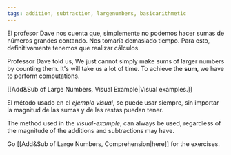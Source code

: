 ```yaml
---
tags: addition, subtraction, largenumbers, basicarithmetic
---
```


El profesor Dave nos cuenta que, simplemente no podemos hacer sumas de números grandes contando. Nos tomaría demasiado tiempo. Para esto, definitivamente tenemos que realizar cálculos. 

Professor Dave told us, We just cannot simply make sums of larger numbers by counting them.
It's will take us a lot of time. To achieve the **sum**, we have to perform computations.

[[Add&Sub of Large Numbers, Visual Example|Visual examples.]]

El método usado en el _ejemplo visual_, se puede usar siempre, sin importar la magnitud de las sumas y de las restas puedan tener.

The method used in the _visual-example_, can always be used, regardless of the magnitude of the additions and subtractions may have.

Go [[Add&Sub of Large Numbers, Comprehension|here]] for the exercises.
